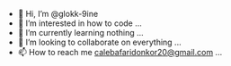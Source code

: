- 👋 Hi, I’m @glokk-9ine
- 👀 I’m interested in how to code ...
- 🌱 I’m currently learning nothing ...
- 💞️ I’m looking to collaborate on everything ...
- 📫 How to reach me calebafaridonkor20@gmail.com ...

<!---
glokk-9ine/glokk-9ine is a ✨ special ✨ repository because its `README.md` (this file) appears on your GitHub profile.
You can click the Preview link to take a look at your changes.
--->
